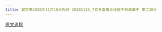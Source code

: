```yaml
---
title: 郭文贵2020年11月15日视频 20201115_7文贵直播连线唐平和威廉王 第二部分
---
```


[原文連接](https://gnews.org/ThreadView/53478535)


